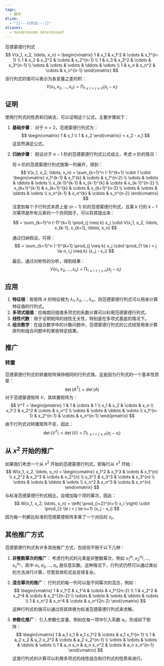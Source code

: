 ```yaml
---
tags:
  - 数学
dlink:
  - "[[---行列式---]]"
aliases:
  - Vandermonde determinant
---
```

范德蒙德行列式
$$
V(x_1, x_2, \ldots, x_n) = \begin{vmatrix}
1 & x_1 & x_1^2 & \cdots & x_1^{n-1} \\
1 & x_2 & x_2^2 & \cdots & x_2^{n-1} \\
1 & x_3 & x_3^2 & \cdots & x_3^{n-1} \\
\vdots & \vdots & \vdots & \ddots & \vdots \\
1 & x_n & x_n^2 & \cdots & x_n^{n-1}
\end{vmatrix}
$$
该行列式的值可以表示为各变量之差的积：
$$
V(x_1, x_2, \ldots, x_n) = \prod_{1 \le i < j \le n} (x_j - x_i)
$$

## 证明

使用行列式的性质和归纳法，可以证明这个公式。主要步骤如下：

1. **基础步骤**：
   对于 $n = 2$，范德蒙德行列式为：
   $$
   \begin{vmatrix}
   1 & x_1 \\
   1 & x_2
   \end{vmatrix} = x_2 - x_1
   $$
   这显然满足公式。

2. **归纳步骤**：
   假设对于 $n-1$ 阶的范德蒙德行列式公式成立，考虑 $n$ 阶的情况：

   将 $n$ 阶的范德蒙德行列式按第一列展开，得到：
   $$
   V(x_1, x_2, \ldots, x_n) = \sum_{k=1}^n (-1)^{k+1} \cdot 1 \cdot \begin{vmatrix}
   x_1^{k-1} & x_1^{k} & \cdots & x_1^{n-2} \\
   \vdots & \vdots & \ddots & \vdots \\
   x_{k-1}^{k-1} & x_{k-1}^{k} & \cdots & x_{k-1}^{n-2} \\
   x_{k+1}^{k-1} & x_{k+1}^{k} & \cdots & x_{k+1}^{n-2} \\
   \vdots & \vdots & \ddots & \vdots \\
   x_n^{k-1} & x_n^{k} & \cdots & x_n^{n-2}
   \end{vmatrix}
   $$
   注意到每个子行列式本质上是 $(n-1)$ 阶的范德蒙德行列式，且第 $k$ 行的 $k-1$ 次幂项是所有元素的一个共同因子，可以将其提出来：

   $$
   = \sum_{k=1}^n (-1)^{k+1} \prod_{j \neq k} x_j \cdot V(x_1, x_2, \ldots, x_{k-1}, x_{k+1}, \ldots, x_n)
   $$

   通过归纳假设，可得：
   $$
   = \sum_{k=1}^n (-1)^{k+1} \prod_{j \neq k} x_j \cdot \prod_{1 \le i < j \le n, i,j \neq k} (x_j - x_i)
   $$

   最后，通过对称性的分析，得到结果：
   $$
   V(x_1, x_2, \ldots, x_n) = \prod_{1 \le i < j \le n} (x_j - x_i)
   $$

## 应用
1. **特征根**：若矩阵 $A$ 的特征根为 $\lambda_1, \lambda_2, \ldots, \lambda_n$，则范德蒙德行列式可以用来计算特征值的行列式。
2. **多项式插值**：拉格朗日插值多项式的系数计算可以利用范德蒙德行列式。
3. **线性代数**：用于证明矩阵的线性无关性，特别是在多项式基底的情况下。
4. **组合数学**：在组合数学中的计数问题中，范德蒙德行列式的公式经常用来计算排列和组合问题中的某些特定结果。

## 推广

### 转置
范德蒙德行列式的转置矩阵保持相同的行列式值。这是因为行列式的一个基本性质是：
$$
\det(A^T) = \det(A)
$$
对于范德蒙德矩阵 $V$，其转置矩阵为：
$$
V^T = \begin{pmatrix}
1 & 1 & \cdots & 1 \\
x_1 & x_2 & \cdots & x_n \\
x_1^2 & x_2^2 & \cdots & x_n^2 \\
\vdots & \vdots & \ddots & \vdots \\
x_1^{n-1} & x_2^{n-1} & \cdots & x_n^{n-1}
\end{pmatrix}
$$
由于行列式对转置矩阵不变，因此：
$$
\det(V^T) = \det(V) = \prod_{1 \le i < j \le n} (x_j - x_i)
$$

## 从 $x^2$ 开始的推广
如果我们考虑一个从 $x^2$ 开始的范德蒙德行列式，即每行从 $x^2$ 开始：
$$
W(x_1, x_2, \ldots, x_n) = \begin{vmatrix}
x_1^2 & x_1^3 & \cdots & x_1^{n} \\
x_2^2 & x_2^3 & \cdots & x_2^{n} \\
x_3^2 & x_3^3 & \cdots & x_3^{n} \\
\vdots & \vdots & \ddots & \vdots \\
x_n^2 & x_n^3 & \cdots & x_n^{n}
\end{vmatrix}
$$
与标准范德蒙德行列式相比，会增加每个项的幂次，因此：
$$
W(x_1, x_2, \ldots, x_n) = \left( \prod_{i=2}^{n+1} x_i \right) \cdot \prod_{2 \le i < j \le n+1} (x_j - x_i)
$$
因为每一列都比标准的范德蒙德矩阵多乘了一个对应的 $x_i$。

## 其他推广方式

范德蒙德行列式有许多其他推广方式，包括但不限于以下几种：

1. **非整数幂次的推广**：
   考虑行列式的元素是非整数幂次，例如 $x_1^{a_1}, x_2^{a_2}, \ldots, x_n^{a_n}$，其中 $a_1, a_2, \ldots, a_n$ 是任意实数。这种情况下，行列式仍然可以通过类似的方法进行计算，尽管具体形式会变得复杂。

2. **混合幂次的推广**：
   行列式的每一列可以是不同幂次的混合，例如：
   $$
   \begin{vmatrix}
   1 & x_1^2 & x_1^4 & \cdots & x_1^{2n-2} \\
   1 & x_2^2 & x_2^4 & \cdots & x_2^{2n-2} \\
   \vdots & \vdots & \vdots & \ddots & \vdots \\
   1 & x_n^2 & x_n^4 & \cdots & x_n^{2n-2}
   \end{vmatrix}
   $$
   这种行列式的值可以通过将其转换为标准范德蒙德行列式来求解。

3. **参数化推广**：
   引入参数化变量，例如在每一项中引入系数 $a_i$，形成如下矩阵：
   $$
   \begin{vmatrix}
   1 & a_1 x_1 & a_1 x_1^2 & \cdots & a_1 x_1^{n-1} \\
   1 & a_2 x_2 & a_2 x_2^2 & \cdots & a_2 x_2^{n-1} \\
   \vdots & \vdots & \vdots & \ddots & \vdots \\
   1 & a_n x_n & a_n x_n^2 & \cdots & a_n x_n^{n-1}
   \end{vmatrix}
   $$
   这类行列式的计算可以利用多项式的线性组合和行列式的性质来进行。
